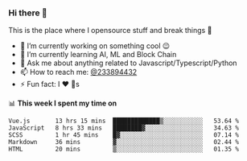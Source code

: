 ### Hi there 👋

<!--
**a233894432/a233894432** is a ✨ _special_ ✨ repository because its `README.md` (this file) appears on your GitHub profile.

Here are some ideas to get you started:

- 🔭 I’m currently working on ...
- 🌱 I’m currently learning ...
- 👯 I’m looking to collaborate on ...
- 🤔 I’m looking for help with ...
- 💬 Ask me about ...
- 📫 How to reach me: ...
- 😄 Pronouns: ...
- ⚡ Fun fact: ...
-->
 
 
This is the place where I opensource stuff and break things :rofl:

- 🔭 I’m currently working on something cool :wink:
- 🌱 I’m currently learning AI, ML and Block Chain
- 💬 Ask me about anything related to Javascript/Typescript/Python
- 📫 How to reach me: [@233894432](https://twitter.com/233894432)
- ⚡ Fun fact: I :heart: :dog:s

📊 **This week I spent my time on**
<!--START_SECTION:waka-->
```text
Vue.js       13 hrs 15 mins  █████████████▒░░░░░░░░░░░   53.64 % 
JavaScript   8 hrs 33 mins   ████████▓░░░░░░░░░░░░░░░░   34.63 % 
SCSS         1 hr 45 mins    █▓░░░░░░░░░░░░░░░░░░░░░░░   07.14 % 
Markdown     36 mins         ▓░░░░░░░░░░░░░░░░░░░░░░░░   02.44 % 
HTML         20 mins         ▒░░░░░░░░░░░░░░░░░░░░░░░░   01.35 % 
```
<!--END_SECTION:waka-->
